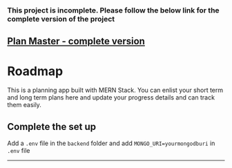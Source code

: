 ### This project is incomplete. Please follow the below link for the complete version of the project
## [Plan Master - complete version](https://github.com/tradecoder/plan-master)


# Roadmap
This is a planning app built with MERN Stack. 
You can enlist your short term and long term plans here and update your progress details and can track them easily.

## Complete the set up

Add a `.env` file in the `backend` folder and add `MONGO_URI=yourmongodburi` in `.env` file

***
